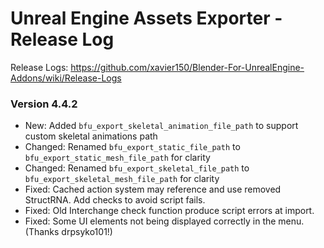# Unreal Engine Assets Exporter - Release Log
Release Logs: https://github.com/xavier150/Blender-For-UnrealEngine-Addons/wiki/Release-Logs

### Version 4.4.2
- New: Added `bfu_export_skeletal_animation_file_path` to support custom skeletal animations path
- Changed: Renamed `bfu_export_static_file_path` to `bfu_export_static_mesh_file_path` for clarity
- Changed: Renamed `bfu_export_skeletal_file_path` to `bfu_export_skeletal_mesh_file_path` for clarity
- Fixed: Cached action system may reference and use removed StructRNA. Add checks to avoid script fails.
- Fixed: Old Interchange check function produce script errors at import.
- Fixed: Some UI elements not being displayed correctly in the menu. (Thanks drpsyko101!)